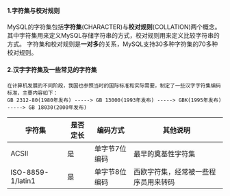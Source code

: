 #### 1.字符集与校对规则
MySQL的字符集包括**字符集**(CHARACTER)与**校对规则**(COLLATION)两个概念。其中字符集用来定义MySQL存储字符串的方式，校对规则用来定义比较字符串的方式。
字符集和校对规则是**一对多**的关系，MySQL支持30多种字符集的70多种校对规则。

#### 2.汉字字符集及一些常见的字符集
```
在计算机发展的不同阶段，我国也参照当时的国际标准和实际需要，制定了一些汉字字符集编码标准，主要内容如下：
GB 2312-80(1980年发布) -----> GB 13000(1993年发布) -----> GBK(1995年发布) -----> GB 18030(2000年发布)
```

| 字符集 | 是否定长 | 编码方式 | 其他说明 |
| ------ | ------ | ------ | ------ |
| ACSII | 是 | 单字节7位编码 | 最早的奠基性字符集 |
| ISO-8859-1/latin1 | 是 | 单字节8位编码 | 西欧字符集，经常被一些程序员用来转码 |
